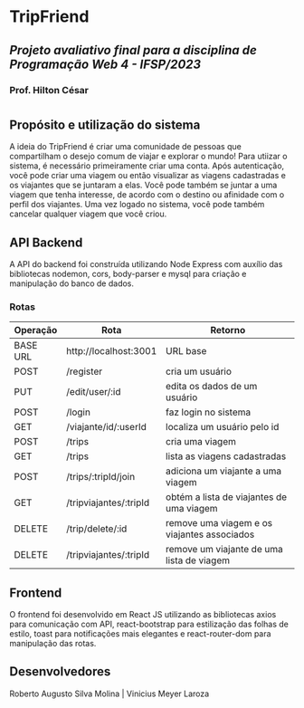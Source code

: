 # TripFriend

## _Projeto avaliativo final para a disciplina de Programação Web 4 - IFSP/2023_
### Prof. Hilton César
#

## Propósito e utilização do sistema
A ideia do TripFriend é criar uma comunidade de pessoas que compartilham o desejo comum de viajar e explorar o mundo! Para utiizar o sistema, é necessário primeiramente criar uma conta. Após autenticação, você pode criar uma viagem ou então visualizar as viagens cadastradas e os viajantes que se juntaram a elas. Você pode também se juntar a uma viagem que tenha interesse, de acordo com o destino ou afinidade com o perfil dos viajantes. Uma vez logado no sistema, você pode também cancelar qualquer viagem que você criou.

## API Backend
A API do backend foi construída utilizando Node Express com auxílio das bibliotecas nodemon, cors, body-parser e mysql para criação e manipulação do banco de dados.

### Rotas
| Operação | Rota | Retorno |
| ------ | ------ | ------ |
| BASE URL| http://localhost:3001 | URL base|
| POST | /register| cria um usuário |
| PUT | /edit/user/:id| edita os dados de um usuário |
| POST | /login| faz login no sistema |
| GET | /viajante/id/:userId| localiza um usuário pelo id |
|POST|/trips|cria uma viagem|
| GET | /trips | lista as viagens cadastradas |
| POST | /trips/:tripId/join| adiciona um viajante a uma viagem |
| GET | /tripviajantes/:tripId| obtém a lista de viajantes de uma viagem|
|DELETE|/trip/delete/:id| remove uma viagem e os viajantes associados|
| DELETE | /tripviajantes/:tripId| remove um viajante de uma lista de viagem|


## Frontend
O frontend foi desenvolvido em React JS utilizando as bibliotecas axios para comunicação com API, react-bootstrap para estilização das folhas de estilo, toast para notificações mais elegantes e react-router-dom para manipulação das rotas.

## Desenvolvedores
Roberto Augusto Silva Molina | Vinicius Meyer Laroza